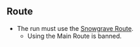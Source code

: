 ## **Route**
* The run must use the [Snowgrave Route](https://docs.google.com/document/d/1AL95g4hxFb5WWHX1kkt6LI-Wbkwt1x3V8lodhPFBkMU/edit?usp=sharing "What is Snowgrave Route ?").
    - Using the Main Route is banned.